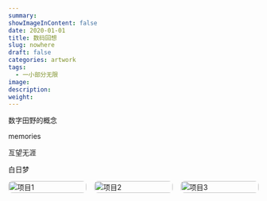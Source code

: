 ```yaml
---
summary:
showImageInContent: false
date: 2020-01-01
title: 数码回想
slug: nowhere
draft: false
categories: artwork
tags:
  - 一小部分无限
image:
description:
weight:
---
```

数字田野的概念


memories

亙望无涯

白日梦

<div style="display: grid; grid-template-columns: 1fr 1fr 1fr; gap: 16px;">
  <a href="/artwork/gengwangwuya">
    <img src="https://img.inkx.cc/20250706001025935.jpg" alt="项目1" style="width:100%; border-radius:8px;" />
  </a>
  <a href="/artwork/memories">
    <img src="https://img.inkx.cc/20250706001025935.jpg" alt="项目2" style="width:100%; border-radius:8px;" />
  </a>
  <a href="/artwork/daydream">
    <img src="https://img.inkx.cc/20250706001025935.jpg" alt="项目3" style="width:100%; border-radius:8px;" />
  </a>
</div>

